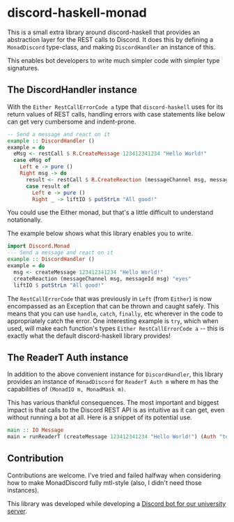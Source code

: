 # discord-haskell-monad

This is a small extra library around discord-haskell that provides an
abstraction layer for the REST calls to Discord. It does this by defining a
`MonadDiscord` type-class, and making `DiscordHandler` an instance of this.

This enables bot developers to write much simpler code with simpler type
signatures.

## The DiscordHandler instance

With the `Either RestCallErrorCode a` type that `discord-haskell` uses for its
return values of REST calls, handling errors with case statements like below can
get very cumbersome and indent-prone.

```hs
-- Send a message and react on it
example :: DiscordHandler ()
example = do
  eMsg <- restCall $ R.CreateMessage 123412341234 "Hello World!"
  case eMsg of
    Left e -> pure ()
    Right msg -> do
      result <- restCall $ R.CreateReaction (messageChannel msg, messageId msg) "eyes"
      case result of
        Left e -> pure ()
        Right _ -> liftIO $ putStrLn "All good!"
```

You could use the Either monad, but that's a little difficult to understand
notationally.

The example below shows what this library enables you to write.

```hs
import Discord.Monad
--- Send a message and react on it
example :: DiscordHandler ()
example = do
  msg <- createMessage 123412341234 "Hello World!"
  createReaction (messageChannel msg, messageId msg) "eyes"
  liftIO $ putStrLn "All good!"
```

The `RestCallErrorCode` that was previously in `Left` (from `Either`) is now
encompassed as an Exception that can be thrown and caught safely. This means
that you can use `handle`, `catch`, `finally`, etc wherever in the code to
appropriately catch the error. One interesting example is `try`, which when used,
will make each function's types `Either RestCallErrorCode a` -- this is exactly
what the default discord-haskell library provides!

## The ReaderT Auth instance

In addition to the above convenient instance for `DiscordHandler`, this library
provides an instance of `MonadDiscord` for `ReaderT Auth m` where m has the
capabilities of `(MonadIO m, MonadMask m)`.

This has various thankful consequences. The most important and biggest impact is
that calls to the Discord REST API is as intuitive as it can get, even without
running a bot at all. Here is a snippet of its potential use.

```hs
main :: IO Message
main = runReaderT (createMessage 123412341234 "Hello World!") (Auth "token here")
```

## Contribution

Contributions are welcome. I've tried and failed halfway when considering how to
make MonadDiscord fully mtl-style (also, I didn't need those instances).

This library was developed while developing a [Discord bot for our university server](https://github.com/yellowtides/owenbot-hs).
